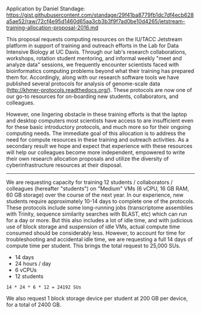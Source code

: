 Application by Daniel Standage: https://gist.githubusercontent.com/standage/29f41ba8779fb1dc7df4ecb628a5ae52/raw/72cf4e95d1460d65aa3cb3b3f9f7ad0be10d4265/jetstream-training-allocation-proposal-2016.md

This proposal requests computing resources on the IU/TACC Jetstream platform in support of training and outreach efforts in the Lab for Data Intensive Biology at UC Davis.
Through our lab's research collaborations, workshops, rotation student mentoring, and informal weekly "meet and analyze data" sessions, we frequently encounter scientists faced with bioinformatics computing problems beyond what their training has prepared them for.
Accordingly, along with our research software tools we have published several protocols for analysis of genome-scale data (http://khmer-protocols.readthedocs.org/).
These protocols are now one of our go-to resources for on-boarding new students, collaborators, and colleagues.

However, one lingering obstacle in these training efforts is that the laptop and desktop computers most scientists have access to are insufficient even for these basic introductory protocols, and much more so for their ongoing computing needs.
The immediate goal of this allocation is to address the need for compute resources in these training and outreach activities.
As a secondary result we hope and expect that experience with these resources will help our colleagues become more independent, empowered to write their own research allocation proposals and utilize the diversity of cyberinfrastructure resources at their disposal.

------

We are requesting capacity for training 12 students / collaborators / colleagues (hereafter "students") on "Medium" VMs (6 vCPU, 16 GB RAM, 60 GB storage) over the course of the next year.
In our experience, new students require approximately 10-14 days to complete one of the protocols.
These protocols include some long-running jobs (transcriptome assemblies with Trinity, sequence similarity searches with BLAST, etc) which can run for a day or more.
But this also includes a lot of idle time, and with judicious use of block storage and suspension of idle VMs, actual compute time consumed should be considerably less.
However, to account for time for troubleshooting and accidental idle time, we are requesting a full 14 days of compute time per student.
This brings the total request to 25,000 SUs.

- 14 days
- 24 hours / day
- 6 vCPUs
- 12 students

```
14 * 24 * 6 * 12 = 24192 SUs
```

We also request 1 block storage device per student at 200 GB per device, for a total of 2400 GB.
